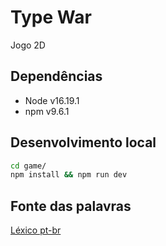 # Type War

Jogo 2D

## Dependências

- Node v16.19.1
- npm v9.6.1

## Desenvolvimento local

```sh
cd game/
npm install && npm run dev
```

## Fonte das palavras

[Léxico pt-br](https://github.com/fserb/pt-br)
